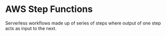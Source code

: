 # AWS Step Functions

Serverless workflows made up of series of steps where output of one step acts as input to the next.
